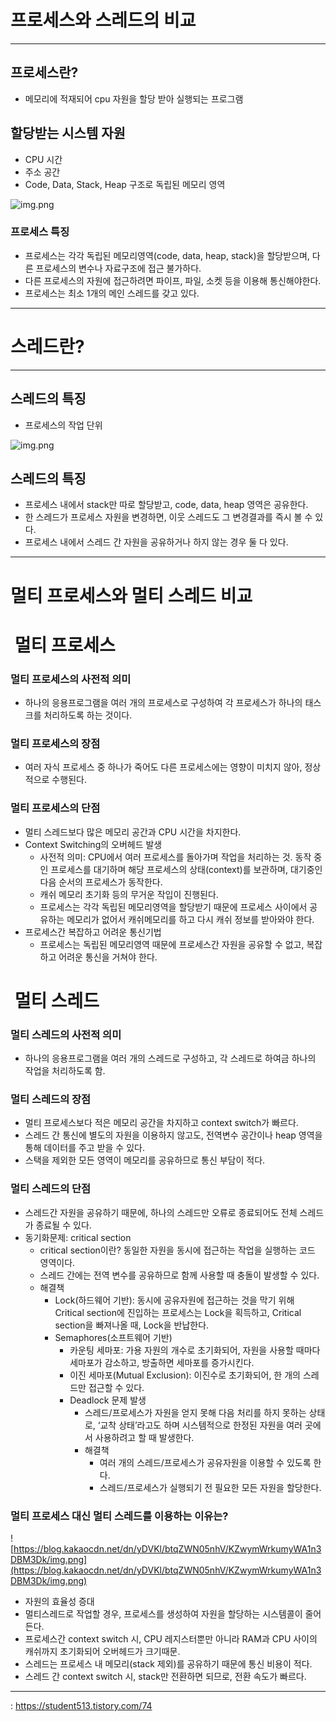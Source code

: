 # 프로세스와 스레드의 비교

---
## 프로세스란?
 + 메모리에 적재되어 cpu 자원을 할당 받아 실행되는 프로그램

## 할당받는 시스템 자원

+ CPU 시간
+ 주소 공간
+ Code, Data, Stack, Heap 구조로 독립된 메모리 영역

![img.png](https://img1.daumcdn.net/thumb/R1280x0/?scode=mtistory2&fname=https%3A%2F%2Fblog.kakaocdn.net%2Fdn%2FwkDg0%2FbtqZYlpIiaO%2Fe3sgo8GBsiwXDZi0wZdoUk%2Fimg.png)

### 프로세스 특징
+ 프로세스는 각각 독립된 메모리영역(code, data, heap, stack)을 할당받으며, 다른 프로세스의 변수나 자료구조에 접근 불가하다.
+ 다른 프로세스의 자원에 접근하려면 파이프, 파일, 소켓 등을 이용해 통신해야한다.
+ 프로세스는 최소 1개의 메인 스레드를 갖고 있다.

---

# 스레드란?

---
## 스레드의 특징
+ 프로세스의 작업 단위

![img.png](https://img1.daumcdn.net/thumb/R1280x0/?scode=mtistory2&fname=https%3A%2F%2Fblog.kakaocdn.net%2Fdn%2FY9Cpi%2FbtqZUXi0dyW%2FX7hLkDkjSuSB46HWiQuNik%2Fimg.png)

## 스레드의 특징

+ 프로세스 내에서 stack만 따로 할당받고, code, data, heap 영역은 공유한다.
+ 한 스레드가 프로세스 자원을 변경하면, 이웃 스레드도 그 변경결과를 즉시 볼 수 있다.
+ 프로세스 내에서 스레드 간 자원을 공유하거나 하지 않는 경우 둘 다 있다.

---
# 멀티 프로세스와 멀티 스레드 비교

#  멀티 프로세스

### **멀티 프로세스의 사전적 의미**

- 하나의 응용프로그램을 여러 개의 프로세스로 구성하여 각 프로세스가 하나의 태스크를 처리하도록 하는 것이다.

### **멀티 프로세스의 장점**

- 여러 자식 프로세스 중 하나가 죽어도 다른 프로세스에는 영향이 미치지 않아, 정상적으로 수행된다.

### **멀티 프로세스의 단점**

- 멀티 스레드보다 많은 메모리 공간과 CPU 시간을 차지한다.
- Context Switching의 오버헤드 발생
    - 사전적 의미: CPU에서 여러 프로세스를 돌아가며 작업을 처리하는 것. 동작 중인 프로세스를 대기하며 해당 프로세스의 상태(context)를 보관하며, 대기중인 다음 순서의 프로세스가 동작한다.
    - 캐쉬 메모리 초기화 등의 무거운 작입이 진행된다.
    - 프로세스는 각각 독립된 메모리영역을 할당받기 때문에 프로세스 사이에서 공유하는 메모리가 없어서 캐쉬메모리를 하고 다시 캐쉬 정보를 받아와야 한다.
- 프로세스간 복잡하고 어려운 통신기법
    - 프로세스는 독립된 메모리영역 때문에 프로세스간 자원을 공유할 수 없고, 복잡하고 어려운 통신을 거쳐야 한다.

#  멀티 스레드

### **멀티 스레드의 사전적 의미**

- 하나의 응용프로그램을 여러 개의 스레드로 구성하고, 각 스레드로 하여금 하나의 작업을 처리하도록 함.

### **멀티 스레드의 장점**

- 멀티 프로세스보다 적은 메모리 공간을 차지하고 context switch가 빠르다.
- 스레드 간 통신에 별도의 자원을 이용하지 않고도, 전역변수 공간이나 heap 영역을 통해 데이터를 주고 받을 수 있다.
- 스택을 제외한 모든 영역이 메모리를 공유하므로 통신 부담이 적다.

### **멀티 스레드의 단점**

- 스레드간 자원을 공유하기 때문에, 하나의 스레드만 오류로 종료되어도 전체 스레드가 종료될 수 있다.
- 동기화문제: critical section
    - critical section이란? 동일한 자원을 동시에 접근하는 작업을 실행하는 코드 영역이다.
    - 스레드 간에는 전역 변수를 공유하므로 함께 사용할 때 충돌이 발생할 수 있다.
    - 해결책
        - Lock(하드웨어 기반): 동시에 공유자원에 접근하는 것을 막기 위해 Critical section에 진입하는 프로세스는 Lock을 획득하고, Critical section을 빠져나올 때, Lock을 반납한다.
        - Semaphores(소프트웨어 기반)
            - 카운팅 세마포: 가용 자원의 개수로 초기화되어, 자원을 사용할 때마다 세마포가 감소하고, 방출하면 세마포를 증가시킨다.
            - 이진 세마포(Mutual Exclusion): 이진수로 초기화되어, 한 개의 스레드만 접근할 수 있다.
            - Deadlock 문제 발생
                - 스레드/프로세스가 자원을 얻지 못해 다음 처리를 하지 못하는 상태로, ‘교착 상태’라고도 하며 시스템적으로 한정된 자원을 여러 곳에서 사용하려고 할 때 발생한다.
                - 해결책
                    - 여러 개의 스레드/프로세스가 공유자원을 이용할 수 있도록 한다.
                    - 스레드/프로세스가 실행되기 전 필요한 모든 자원을 할당한다.

### **멀티 프로세스 대신 멀티 스레드를 이용하는 이유는?**

![https://blog.kakaocdn.net/dn/yDVKl/btqZWN05nhV/KZwymWrkumyWA1n3DBM3Dk/img.png](https://blog.kakaocdn.net/dn/yDVKl/btqZWN05nhV/KZwymWrkumyWA1n3DBM3Dk/img.png)

- 자원의 효율성 증대
- 멀티스레드로 작업할 경우, 프로세스를 생성하여 자원을 할당하는 시스템콜이 줄어든다.
- 프로세스간 context switch 시, CPU 레지스터뿐만 아니라 RAM과 CPU 사이의 캐쉬까지 초기화되어 오버헤드가 크기때문.
- 스레드는 프로세스 내 메모리(stack 제외)를 공유하기 때문에 통신 비용이 적다.
- 스레드 간 context switch 시, stack만 전환하면 되므로, 전환 속도가 빠르다.
- ---
 : https://student513.tistory.com/74